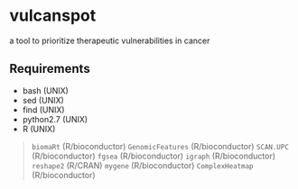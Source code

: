 # vulcanspot
a tool to prioritize therapeutic vulnerabilities in cancer

## Requirements
* bash (UNIX)
* sed (UNIX)
* find (UNIX)
* python2.7 (UNIX)
* R (UNIX)
> `biomaRt` (R/bioconductor)
> `GenomicFeatures` (R/bioconductor)
> `SCAN.UPC` (R/bioconductor)
> `fgsea` (R/bioconductor)
> `igraph` (R/bioconductor)
> `reshape2` (R/CRAN)
> `mygene` (R/bioconductor)
> `ComplexHeatmap` (R/bioconductor)
